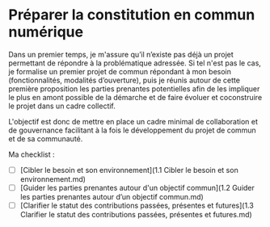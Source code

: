 # Préparer la constitution en commun numérique

Dans un premier temps, je m'assure qu’il n’existe pas déjà un projet permettant de répondre à la problématique adressée. Si tel n'est pas le cas, je formalise un premier projet de commun répondant à mon besoin (fonctionnalités, modalités d’ouverture), puis je réunis autour de cette première proposition les parties prenantes potentielles afin de les impliquer le plus en amont possible de la démarche et de faire évoluer et coconstruire le projet dans un cadre collectif.

L'objectif est donc de mettre en place un cadre minimal de collaboration et de gouvernance facilitant à la fois le développement du projet de commun et de sa communauté.

Ma checklist :

* [ ] [Cibler le besoin et son environnement](1.1 Cibler le besoin et son environnement.md)
* [ ] [Guider les parties prenantes autour d'un objectif commun](1.2 Guider les parties prenantes autour d’un objectif commun.md)
* [ ] [Clarifier le statut des contributions passées, présentes et futures](1.3 Clarifier le statut des contributions passées, présentes et futures.md)